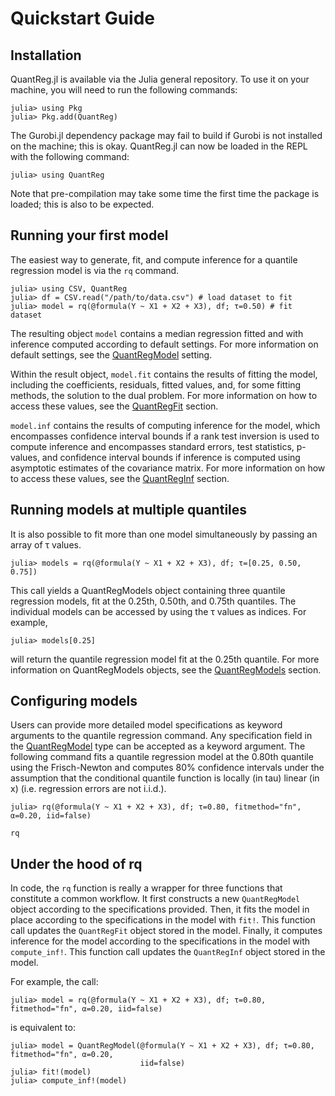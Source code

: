 # Quickstart Guide

## Installation

QuantReg.jl is available via the Julia general repository. To use it on your machine, you
will need to run the following commands:

```
julia> using Pkg
julia> Pkg.add(QuantReg)
```

The Gurobi.jl dependency package may fail to build if Gurobi is not installed on the
machine; this is okay. QuantReg.jl can now be loaded in the REPL with the following command:

```
julia> using QuantReg
```

Note that pre-compilation may take some time the first time the package is loaded; this is
also to be expected.

## Running your first model

The easiest way to generate, fit, and compute inference for a quantile regression model is
via the `rq` command.

```
julia> using CSV, QuantReg
julia> df = CSV.read("/path/to/data.csv") # load dataset to fit
julia> model = rq(@formula(Y ~ X1 + X2 + X3), df; τ=0.50) # fit dataset
```

The resulting object `model` contains a median regression fitted and with inference computed
according to default settings. For more information on default settings, see the
[QuantRegModel](@ref) setting.

Within the result object, `model.fit` contains the results of fitting the model, including
the coefficients, residuals, fitted values, and, for some fitting methods, the solution to
the dual problem. For more information on how to access these values, see the
[QuantRegFit](@ref) section.

`model.inf` contains the results of computing inference for the model, which encompasses
confidence interval bounds if a rank test inversion is used to compute inference and
encompasses standard errors, test statistics, p-values, and confidence interval bounds if
inference is computed using asymptotic estimates of the covariance matrix. For more
information on how to access these values, see the [QuantRegInf](@ref) section.

## Running models at multiple quantiles

It is also possible to fit more than one model simultaneously by passing an array of τ 
values. 

```
julia> models = rq(@formula(Y ~ X1 + X2 + X3), df; τ=[0.25, 0.50, 0.75])
```

This call yields a QuantRegModels object containing three quantile regression models, fit at
the 0.25th, 0.50th, and 0.75th quantiles. The individual models can be accessed by using the
τ values as indices. For example,

```
julia> models[0.25]
```

will return the quantile regression model fit at the 0.25th quantile. For more information
on QuantRegModels objects, see the [QuantRegModels](@ref) section.

## Configuring models

Users can provide more detailed model specifications as keyword arguments to the quantile
regression command. Any specification field in the [QuantRegModel](@ref) type can
be accepted as a keyword argument. The following command fits a quantile regression model at
the 0.80th quantile using the Frisch-Newton and computes 80% confidence intervals under the
assumption that the conditional quantile function is locally (in tau) linear (in x) (i.e.
regression errors are not i.i.d.).

```
julia> rq(@formula(Y ~ X1 + X2 + X3), df; τ=0.80, fitmethod="fn", α=0.20, iid=false)
```

```@docs
rq
```

## Under the hood of rq

In code, the `rq` function is really a wrapper for three functions that constitute a common
workflow. It first constructs a new `QuantRegModel` object according to the specifications
provided. Then, it fits the model in place according to the specifications in the model with
`fit!`. This function call updates the `QuantRegFit` object stored in the model. Finally, it
computes inference for the model according to the specifications in the model with
`compute_inf!`. This function call updates the `QuantRegInf` object stored in the model.

For example, the call:

```
julia> model = rq(@formula(Y ~ X1 + X2 + X3), df; τ=0.80, fitmethod="fn", α=0.20, iid=false)
```

is equivalent to:

```
julia> model = QuantRegModel(@formula(Y ~ X1 + X2 + X3), df; τ=0.80, fitmethod="fn", α=0.20, 
                             iid=false)
julia> fit!(model)
julia> compute_inf!(model)
```